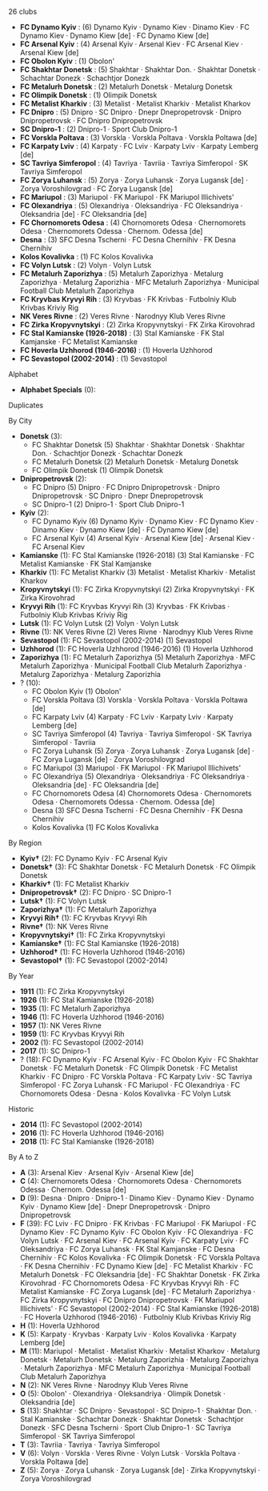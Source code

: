 26 clubs

- **FC Dynamo Kyiv** : (6) Dynamo Kyiv · Dynamo Kiev · Dinamo Kiev · FC Dynamo Kiev · Dynamo Kiew [de] · FC Dynamo Kiew [de]
- **FC Arsenal Kyiv** : (4) Arsenal Kyiv · Arsenal Kiev · FC Arsenal Kiev · Arsenal Kiew [de]
- **FC Obolon Kyiv** : (1) Obolon'
- **FC Shakhtar Donetsk** : (5) Shakhtar · Shakhtar Don. · Shakhtar Donetsk · Schachtar Donezk · Schachtjor Donezk
- **FC Metalurh Donetsk** : (2) Metalurh Donetsk · Metalurg Donetsk
- **FC Olimpik Donetsk** : (1) Olimpik Donetsk
- **FC Metalist Kharkiv** : (3) Metalist · Metalist Kharkiv · Metalist Kharkov
- **FC Dnipro** : (5) Dnipro · SC Dnipro · Dnepr Dnepropetrovsk · Dnipro Dnipropetrovsk · FC Dnipro Dnipropetrovsk
- **SC Dnipro-1** : (2) Dnipro-1 · Sport Club Dnipro-1
- **FC Vorskla Poltava** : (3) Vorskla · Vorskla Poltava · Vorskla Poltawa [de]
- **FC Karpaty Lviv** : (4) Karpaty · FC Lviv · Karpaty Lviv · Karpaty Lemberg [de]
- **SC Tavriya Simferopol** : (4) Tavriya · Tavriia · Tavriya Simferopol · SK Tavriya Simferopol
- **FC Zorya Luhansk** : (5) Zorya · Zorya Luhansk · Zorya Lugansk [de] · Zorya Voroshilovgrad · FC Zorya Lugansk [de]
- **FC Mariupol** : (3) Mariupol · FK Mariupol · FK Mariupol Illichivets'
- **FC Olexandriya** : (5) Olexandriya · Oleksandriya · FC Oleksandriya · Oleksandria [de] · FC Oleksandria [de]
- **FC Chornomorets Odesa** : (4) Chornomorets Odesa · Chernomorets Odesa · Chernomorets Odessa · Chernom. Odessa [de]
- **Desna** : (3) SFC Desna Tscherni · FC Desna Chernihiv · FK Desna Chernihiv
- **Kolos Kovalivka** : (1) FC Kolos Kovalivka
- **FC Volyn Lutsk** : (2) Volyn · Volyn Lutsk
- **FC Metalurh Zaporizhya** : (5) Metalurh Zaporizhya · Metalurg Zaporizhya · Metalurg Zaporizhia · MFC Metalurh Zaporizhya · Municipal Football Club Metalurh Zaporizhya
- **FC Kryvbas Kryvyi Rih** : (3) Kryvbas · FK Krivbas · Futbolniy Klub Krivbas Kriviy Rig
- **NK Veres Rivne** : (2) Veres Rivne · Narodnyy Klub Veres Rivne
- **FC Zirka Kropyvnytskyi** : (2) Zirka Kropyvnytskyi · FK Zirka Kirovohrad
- **FC Stal Kamianske (1926-2018)** : (3) Stal Kamianske · FK Stal Kamjanske · FC Metalist Kamianske
- **FC Hoverla Uzhhorod (1946-2016)** : (1) Hoverla Uzhhorod
- **FC Sevastopol (2002-2014)** : (1) Sevastopol




Alphabet

- **Alphabet Specials** (0): 




Duplicates





By City

- **Donetsk** (3): 
  - FC Shakhtar Donetsk  (5) Shakhtar · Shakhtar Donetsk · Shakhtar Don. · Schachtjor Donezk · Schachtar Donezk
  - FC Metalurh Donetsk  (2) Metalurh Donetsk · Metalurg Donetsk
  - FC Olimpik Donetsk  (1) Olimpik Donetsk
- **Dnipropetrovsk** (2): 
  - FC Dnipro  (5) Dnipro · FC Dnipro Dnipropetrovsk · Dnipro Dnipropetrovsk · SC Dnipro · Dnepr Dnepropetrovsk
  - SC Dnipro-1  (2) Dnipro-1 · Sport Club Dnipro-1
- **Kyiv** (2): 
  - FC Dynamo Kyiv  (6) Dynamo Kyiv · Dynamo Kiev · FC Dynamo Kiev · Dinamo Kiev · Dynamo Kiew [de] · FC Dynamo Kiew [de]
  - FC Arsenal Kyiv  (4) Arsenal Kyiv · Arsenal Kiew [de] · Arsenal Kiev · FC Arsenal Kiev
- **Kamianske** (1): FC Stal Kamianske (1926-2018)  (3) Stal Kamianske · FC Metalist Kamianske · FK Stal Kamjanske
- **Kharkiv** (1): FC Metalist Kharkiv  (3) Metalist · Metalist Kharkiv · Metalist Kharkov
- **Kropyvnytskyi** (1): FC Zirka Kropyvnytskyi  (2) Zirka Kropyvnytskyi · FK Zirka Kirovohrad
- **Kryvyi Rih** (1): FC Kryvbas Kryvyi Rih  (3) Kryvbas · FK Krivbas · Futbolniy Klub Krivbas Kriviy Rig
- **Lutsk** (1): FC Volyn Lutsk  (2) Volyn · Volyn Lutsk
- **Rivne** (1): NK Veres Rivne  (2) Veres Rivne · Narodnyy Klub Veres Rivne
- **Sevastopol** (1): FC Sevastopol (2002-2014)  (1) Sevastopol
- **Uzhhorod** (1): FC Hoverla Uzhhorod (1946-2016)  (1) Hoverla Uzhhorod
- **Zaporizhya** (1): FC Metalurh Zaporizhya  (5) Metalurh Zaporizhya · MFC Metalurh Zaporizhya · Municipal Football Club Metalurh Zaporizhya · Metalurg Zaporizhya · Metalurg Zaporizhia
- ? (10): 
  - FC Obolon Kyiv  (1) Obolon'
  - FC Vorskla Poltava  (3) Vorskla · Vorskla Poltava · Vorskla Poltawa [de]
  - FC Karpaty Lviv  (4) Karpaty · FC Lviv · Karpaty Lviv · Karpaty Lemberg [de]
  - SC Tavriya Simferopol  (4) Tavriya · Tavriya Simferopol · SK Tavriya Simferopol · Tavriia
  - FC Zorya Luhansk  (5) Zorya · Zorya Luhansk · Zorya Lugansk [de] · FC Zorya Lugansk [de] · Zorya Voroshilovgrad
  - FC Mariupol  (3) Mariupol · FK Mariupol · FK Mariupol Illichivets'
  - FC Olexandriya  (5) Olexandriya · Oleksandriya · FC Oleksandriya · Oleksandria [de] · FC Oleksandria [de]
  - FC Chornomorets Odesa  (4) Chornomorets Odesa · Chernomorets Odesa · Chernomorets Odessa · Chernom. Odessa [de]
  - Desna  (3) SFC Desna Tscherni · FC Desna Chernihiv · FK Desna Chernihiv
  - Kolos Kovalivka  (1) FC Kolos Kovalivka




By Region

- **Kyiv†** (2):   FC Dynamo Kyiv · FC Arsenal Kyiv
- **Donetsk†** (3):   FC Shakhtar Donetsk · FC Metalurh Donetsk · FC Olimpik Donetsk
- **Kharkiv†** (1):   FC Metalist Kharkiv
- **Dnipropetrovsk†** (2):   FC Dnipro · SC Dnipro-1
- **Lutsk†** (1):   FC Volyn Lutsk
- **Zaporizhya†** (1):   FC Metalurh Zaporizhya
- **Kryvyi Rih†** (1):   FC Kryvbas Kryvyi Rih
- **Rivne†** (1):   NK Veres Rivne
- **Kropyvnytskyi†** (1):   FC Zirka Kropyvnytskyi
- **Kamianske†** (1):   FC Stal Kamianske (1926-2018)
- **Uzhhorod†** (1):   FC Hoverla Uzhhorod (1946-2016)
- **Sevastopol†** (1):   FC Sevastopol (2002-2014)




By Year

- **1911** (1):   FC Zirka Kropyvnytskyi
- **1926** (1):   FC Stal Kamianske (1926-2018)
- **1935** (1):   FC Metalurh Zaporizhya
- **1946** (1):   FC Hoverla Uzhhorod (1946-2016)
- **1957** (1):   NK Veres Rivne
- **1959** (1):   FC Kryvbas Kryvyi Rih
- **2002** (1):   FC Sevastopol (2002-2014)
- **2017** (1):   SC Dnipro-1
- ? (18):   FC Dynamo Kyiv · FC Arsenal Kyiv · FC Obolon Kyiv · FC Shakhtar Donetsk · FC Metalurh Donetsk · FC Olimpik Donetsk · FC Metalist Kharkiv · FC Dnipro · FC Vorskla Poltava · FC Karpaty Lviv · SC Tavriya Simferopol · FC Zorya Luhansk · FC Mariupol · FC Olexandriya · FC Chornomorets Odesa · Desna · Kolos Kovalivka · FC Volyn Lutsk




Historic

- **2014** (1):   FC Sevastopol (2002-2014)
- **2016** (1):   FC Hoverla Uzhhorod (1946-2016)
- **2018** (1):   FC Stal Kamianske (1926-2018)






By A to Z

- **A** (3): Arsenal Kiev · Arsenal Kyiv · Arsenal Kiew [de]
- **C** (4): Chernomorets Odesa · Chornomorets Odesa · Chernomorets Odessa · Chernom. Odessa [de]
- **D** (9): Desna · Dnipro · Dnipro-1 · Dinamo Kiev · Dynamo Kiev · Dynamo Kyiv · Dynamo Kiew [de] · Dnepr Dnepropetrovsk · Dnipro Dnipropetrovsk
- **F** (39): FC Lviv · FC Dnipro · FK Krivbas · FC Mariupol · FK Mariupol · FC Dynamo Kiev · FC Dynamo Kyiv · FC Obolon Kyiv · FC Olexandriya · FC Volyn Lutsk · FC Arsenal Kiev · FC Arsenal Kyiv · FC Karpaty Lviv · FC Oleksandriya · FC Zorya Luhansk · FK Stal Kamjanske · FC Desna Chernihiv · FC Kolos Kovalivka · FC Olimpik Donetsk · FC Vorskla Poltava · FK Desna Chernihiv · FC Dynamo Kiew [de] · FC Metalist Kharkiv · FC Metalurh Donetsk · FC Oleksandria [de] · FC Shakhtar Donetsk · FK Zirka Kirovohrad · FC Chornomorets Odesa · FC Kryvbas Kryvyi Rih · FC Metalist Kamianske · FC Zorya Lugansk [de] · FC Metalurh Zaporizhya · FC Zirka Kropyvnytskyi · FC Dnipro Dnipropetrovsk · FK Mariupol Illichivets' · FC Sevastopol (2002-2014) · FC Stal Kamianske (1926-2018) · FC Hoverla Uzhhorod (1946-2016) · Futbolniy Klub Krivbas Kriviy Rig
- **H** (1): Hoverla Uzhhorod
- **K** (5): Karpaty · Kryvbas · Karpaty Lviv · Kolos Kovalivka · Karpaty Lemberg [de]
- **M** (11): Mariupol · Metalist · Metalist Kharkiv · Metalist Kharkov · Metalurg Donetsk · Metalurh Donetsk · Metalurg Zaporizhia · Metalurg Zaporizhya · Metalurh Zaporizhya · MFC Metalurh Zaporizhya · Municipal Football Club Metalurh Zaporizhya
- **N** (2): NK Veres Rivne · Narodnyy Klub Veres Rivne
- **O** (5): Obolon' · Olexandriya · Oleksandriya · Olimpik Donetsk · Oleksandria [de]
- **S** (13): Shakhtar · SC Dnipro · Sevastopol · SC Dnipro-1 · Shakhtar Don. · Stal Kamianske · Schachtar Donezk · Shakhtar Donetsk · Schachtjor Donezk · SFC Desna Tscherni · Sport Club Dnipro-1 · SC Tavriya Simferopol · SK Tavriya Simferopol
- **T** (3): Tavriia · Tavriya · Tavriya Simferopol
- **V** (6): Volyn · Vorskla · Veres Rivne · Volyn Lutsk · Vorskla Poltava · Vorskla Poltawa [de]
- **Z** (5): Zorya · Zorya Luhansk · Zorya Lugansk [de] · Zirka Kropyvnytskyi · Zorya Voroshilovgrad




